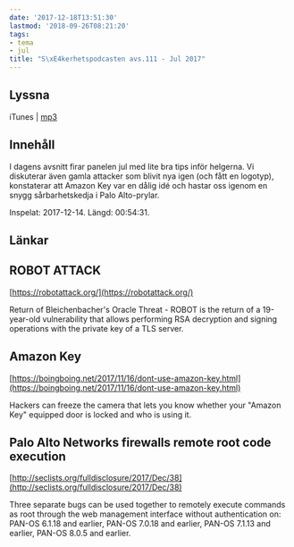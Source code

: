 ```yaml
---
date: '2017-12-18T13:51:30'
lastmod: '2018-09-26T08:21:20'
tags:
- tema
- jul
title: "S\xE4kerhetspodcasten avs.111 - Jul 2017"
---
```

## Lyssna

iTunes \| [mp3](http://traffic.libsyn.com/sakerhetspodcasten/Sakerhetspodcasten_Jul_2017.mp3)

## Innehåll

I dagens avsnitt firar panelen jul med lite bra tips inför helgerna. Vi diskuterar
även gamla attacker som blivit nya igen (och fått en logotyp), konstaterar att Amazon
Key var en dålig idé och hastar oss igenom en snygg sårbarhetskedja i Palo Alto-prylar.

Inspelat: 2017-12-14. Längd: 00:54:31.

## Länkar

## ROBOT ATTACK


[https://robotattack.org/](https://robotattack.org/)

Return of Bleichenbacher\'s Oracle Threat - ROBOT is the return of a 19-year-old
vulnerability that allows performing RSA decryption and signing operations with the
private key of a TLS server.

## Amazon Key


[https://boingboing.net/2017/11/16/dont-use-amazon-key.html](https://boingboing.net/2017/11/16/dont-use-amazon-key.html)

Hackers can freeze the camera that lets you know whether your "Amazon Key" equipped
door is locked and who is using it.

## Palo Alto Networks firewalls remote root code execution


[http://seclists.org/fulldisclosure/2017/Dec/38](http://seclists.org/fulldisclosure/2017/Dec/38)

Three separate bugs can be used together to remotely execute commands as
root through the web management interface without authentication on: PAN-OS
6.1.18 and earlier, PAN-OS 7.0.18 and earlier, PAN-OS 7.1.13 and earlier,
PAN-OS 8.0.5 and earlier.


